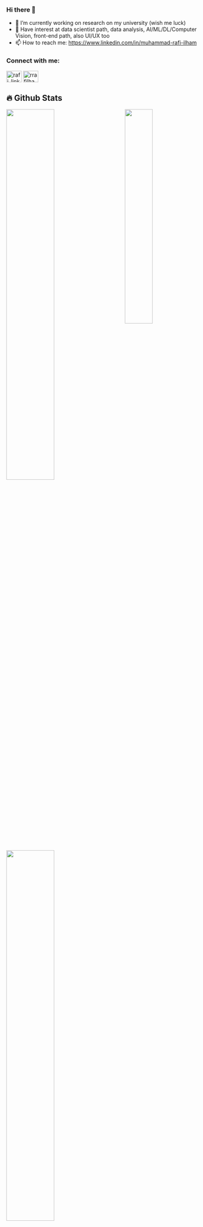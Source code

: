 ### Hi there 👋

- 🔭 I’m currently working on research on my university (wish me luck)
- 🌱 Have interest at data scientist path, data analysis, AI/ML/DL/Computer Vision, front-end path, also UI/UX too
- 📫 How to reach me: https://www.linkedin.com/in/muhammad-rafi-ilham

<h3 align="left">Connect with me:</h3>
<p align="left">
<a href="https://www.linkedin.com/in/muhammad-rafi-ilham-4b30b522b/" target="_blank"><img align="center" src="https://raw.githubusercontent.com/rahuldkjain/github-profile-readme-generator/master/src/images/icons/Social/linked-in-alt.svg" alt="rafi_linkedin" height="30" width="40" /></a>
<a href="https://www.instagram.com/rrafilham/" target="_blank"><img align="center" src="https://raw.githubusercontent.com/rahuldkjain/github-profile-readme-generator/master/src/images/icons/Social/instagram.svg" alt="rrafilham" height="30" width="40" /></a>
</p>

## 🔥 Github Stats

<img align="right" width="38%" src="https://media.giphy.com/media/v1.Y2lkPTc5MGI3NjExZWtvM3g4MHNpd3JiaGc5NDluYXc0aWhnN3djOXl6MHJzbWZ5N2RldSZlcD12MV9pbnRlcm5hbF9naWZfYnlfaWQmY3Q9Zw/zGmtpy40J3c7z97rq0/giphy.gif"/>

  <a href="https://github.com/Eislax"><img width="50%" src="https://github-readme-stats.vercel.app/api?username=Eislax&theme=radical&title_color=ff3068?"></a>
  <a href="https://github.com/Eislax"><img width="50%" src="http://github-readme-streak-stats.herokuapp.com/?user=Eislax&theme=radical&date_format=M%20j%5B%2C%20Y%5D&ring=ff3068&fire=ff3068&sideNums=ff3068"></a>
  
<img src="https://github-readme-stats.vercel.app/api/top-langs/?username=Eislax&line_height=10&card_width=300&layout=compact&theme=tokyonight&langs_count=16"/>
<!-- &hide=shaderlab -->

## 📘 My projects

<p align="left">
    <a href="https://github.com/Eislax/rock-papper-scissor_image-classification"><img width="25%" src="https://denvercoder1-github-readme-stats.vercel.app/api/pin/?username=Eislax&repo=rock-papper-scissor_image-classification&hide_border=true&bg_color=1F222E&title_color=F85D7F&icon_color=F8D866&theme=react&show_icons=false" alt="readme-typing-svg"></a>
  <a href="https://github.com/Eislax/Eislax.github.io"><img width="25%" src="https://denvercoder1-github-readme-stats.vercel.app/api/pin?username=Eislax&repo=Eislax.github.io&theme=react&bg_color=1F222E&title_color=F85D7F&icon_color=F8D866&hide_border=true&show_icons=false" alt="custom-icon-badges"></a>
</p>

<p align="left">
  <a href="https://github.com/Eislax?tab=repositories"><img alt="All Repositories" title="All Repositories" src="https://custom-icon-badges.herokuapp.com/badge/-All%20Repos-2962FF?style=for-the-badge&logoColor=white&logo=repo"/></a>
</p>
